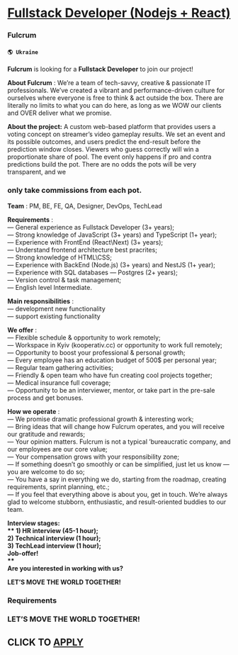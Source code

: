 # [Fullstack Developer (Nodejs + React)](https://www.remotewlb.com/apply/fullstack-developer-nodejs-react-66359)  
### Fulcrum  
#### `🌎 Ukraine`  

**Fulcrum** is looking for a **Fullstack Developer** to join our project!

  
 **About Fulcrum** : We’re a team of tech-savvy, creative & passionate IT professionals. We’ve created a vibrant and performance-driven culture for ourselves where everyone is free to think & act outside the box. There are literally no limits to what you can do here, as long as we WOW our clients and OVER deliver what we promise.  
  
 **About the project:** A custom web-based platform that provides users a voting concept on streamer’s video gameplay results. We set an event and its possible outcomes, and users predict the end-result before the prediction window closes. Viewers who guess correctly will win a proportionate share of pool. The event only happens if pro and contra predictions build the pot. There are no odds the pots will be very transparent, and we

### only take commissions from each pot.

 **Team** : PM, BE, FE, QA, Designer, DevOps, TechLead  
  
 **Requirements** :  
— General experience as Fullstack Developer (3+ years);  
— Strong knowledge of JavaScript (3+ years) and TypeScript (1+ year);  
— Experience with FrontEnd (React\Next) (3+ years);  
— Understand frontend architecture best pracrites;  
— Strong knowledge of HTML\CSS;  
— Experience with BackEnd (Node.js) (3+ years) and NestJS (1+ year);  
— Experience with SQL databases — Postgres (2+ years);  
— Version control & task management;  
— English level Intermediate.  
  
 **Main responsibilities** :  
— development new functionality  
— support existing functionality  
  
 **We offer** :  
— Flexible schedule & opportunity to work remotely;  
— Workspace in Kyiv (kooperativ.cc) or opportunity to work full remotely;  
— Opportunity to boost your professional & personal growth;  
— Every employee has an education budget of 500$ per personal year;  
— Regular team gathering activities;  
— Friendly & open team who have fun creating cool projects together;  
— Medical insurance full coverage;  
— Opportunity to be an interviewer, mentor, or take part in the pre-sale process and get bonuses.  
  
 **How we operate** :  
— We promise dramatic professional growth & interesting work;  
— Bring ideas that will change how Fulcrum operates, and you will receive our gratitude and rewards;  
— Your opinion matters. Fulcrum is not a typical ’bureaucratic company, and our employees are our core value;  
— Your compensation grows with your responsibility zone;  
— If something doesn’t go smoothly or can be simplified, just let us know — you are welcome to do so;  
— You have a say in everything we do, starting from the roadmap, creating requirements, sprint planning, etc.;  
— If you feel that everything above is about you, get in touch. We’re always glad to welcome stubborn, enthusiastic, and result-oriented buddies to our team.  
  
 **Interview stages:  
** 1) HR interview (45-1 hour);  
2) Technical interview (1 hour);  
3) TechLead interview (1 hour);  
Job-offer!  
 **  
Are you interested in working with us?**  
  
 **LET’S MOVE THE WORLD TOGETHER!**

### Requirements

### LET’S MOVE THE WORLD TOGETHER!

  
## CLICK TO [APPLY](https://www.remotewlb.com/apply/fullstack-developer-nodejs-react-66359)

